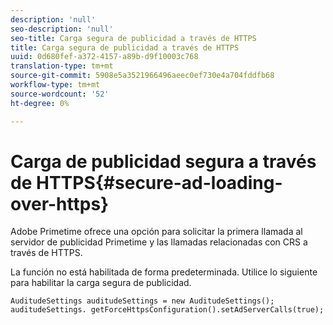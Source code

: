 ```yaml
---
description: 'null'
seo-description: 'null'
seo-title: Carga segura de publicidad a través de HTTPS
title: Carga segura de publicidad a través de HTTPS
uuid: 0d680fef-a372-4157-a89b-d9f10003c768
translation-type: tm+mt
source-git-commit: 5908e5a3521966496aeec0ef730e4a704fddfb68
workflow-type: tm+mt
source-wordcount: '52'
ht-degree: 0%

---
```



# Carga de publicidad segura a través de HTTPS{#secure-ad-loading-over-https}

Adobe Primetime ofrece una opción para solicitar la primera llamada al servidor de publicidad Primetime y las llamadas relacionadas con CRS a través de HTTPS.

La función no está habilitada de forma predeterminada. Utilice lo siguiente para habilitar la carga segura de publicidad.

```
AuditudeSettings auditudeSettings = new AuditudeSettings(); 
auditudeSettings. getForceHttpsConfiguration().setAdServerCalls(true);
```

